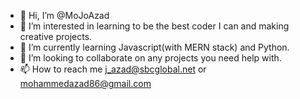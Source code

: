 - 👋 Hi, I’m @MoJoAzad
- 👀 I’m interested in learning to be the best coder I can and making creative projects.
- 🌱 I’m currently learning Javascript(with MERN stack) and Python.
- 💞️ I’m looking to collaborate on any projects you need help with.
- 📫 How to reach me j_azad@sbcglobal.net or mohammedazad86@gmail.com

<!---
MoJoAzad/MoJoAzad is a ✨ special ✨ repository because its `README.md` (this file) appears on your GitHub profile.
You can click the Preview link to take a look at your changes.
--->
